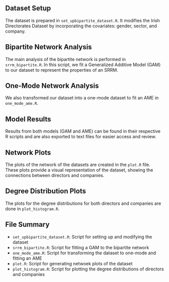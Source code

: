 ## Dataset Setup
The dataset is prepared in `set_upbipartite_dataset.R`. It modifies the Irish Directorates Dataset by incorporating the covariates: gender, sector, and company.

## Bipartite Network Analysis
The main analysis of the bipartite network is performed in `srrm_bipartite.R`. In this script, we fit a Generalized Additive Model (GAM) to our dataset to represent the properties of an SRRM.

## One-Mode Network Analysis

We also transformed our dataset into a one-mode dataset to fit an AME in `one_mode_ame.R`. 

## Model Results

Results from both models (GAM and AME) can be found in their respective R scripts and are also exported to text files for easier access and review.

## Network Plots
The plots of the network of the datasets are created in the `plot.R` file. These plots provide a visual representation of the dataset, showing the connections between directors and companies.

## Degree Distribution Plots
The plots for the degree distributions for both directors and companies are done in `plot_histogram.R`.

## File Summary

- `set_upbipartite_dataset.R`: Script for setting up and modifying the dataset
- `srrm_bipartite.R`: Script for fitting a GAM to the bipartite network
- `one_mode_ame.R`: Script for transforming the dataset to one-mode and fitting an AME
- `plot.R`: Script for generating netwoek plots of the dataset
- `plot_histogram.R`: Script for plotting the degree distributions of directors and companies
